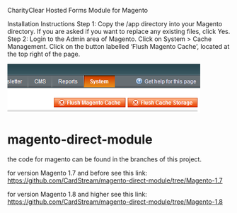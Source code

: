 
CharityClear Hosted Forms Module for Magento

Installation Instructions
Step 1:
Copy the /app directory into your Magento directory. If you are asked if you
want to replace any existing files, click Yes.
Step 2:
Login to the Admin area of Magento. Click on System > Cache Management.
Click on the button labelled ‘Flush Magento Cache’, located at the top right
of the page.

![Magento Flush Cache](/images/magento-cache.png)

magento-direct-module
=====================

the code for magento can be found in the branches of this project.

for version Magento 1.7 and before see this link: https://github.com/CardStream/magento-direct-module/tree/Magento-1.7

for version Magento 1.8 and higher see this link: https://github.com/CardStream/magento-direct-module/tree/Magento-1.8
